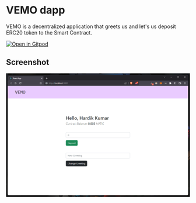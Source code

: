# VEMO dapp

VEMO is a decentralized application that greets us and let's us deposit ERC20 token to the Smart Contract.

[![Open in Gitpod](https://gitpod.io/button/open-in-gitpod.svg)](https://gitpod.io/#github.com/littleironical/vemo)

## Screenshot

![VEMO dapp](/assets/vemo-ss.png)
